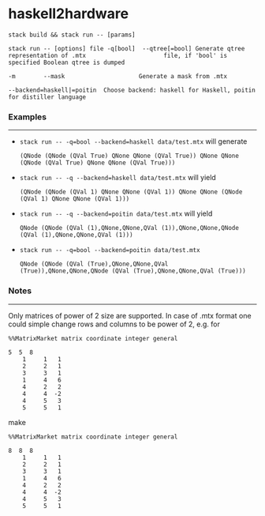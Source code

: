 # haskell2hardware

`stack build && stack run -- [params]`

`stack run -- [options] file
  -q[bool]  --qtree[=bool] Generate qtree representation of .mtx                      file, if 'bool' is specified Boolean qtree is dumped
`

`
  -m        --mask                     Generate a mask from .mtx
`

`
--backend=haskell|=poitin  Choose backend: haskell for Haskell, poitin for distiller language
`
### Examples
----
- `stack run -- -q=bool --backend=haskell data/test.mtx` will generate

  `(QNode (QNode (QVal True) QNone QNone (QVal True)) QNone QNone (QNode (QVal True) QNone QNone (QVal True)))` 

- `stack run -- -q --backend=haskell data/test.mtx` will yield

  `(QNode (QNode (QVal 1) QNone QNone (QVal 1)) QNone QNone (QNode (QVal 1) QNone QNone (QVal 1)))`

- `stack run -- -q --backend=poitin data/test.mtx` will yield 

  `QNode (QNode (QVal (1),QNone,QNone,QVal (1)),QNone,QNone,QNode (QVal (1),QNone,QNone,QVal (1)))`

- `stack run -- -q=bool --backend=poitin data/test.mtx `

  `QNode (QNode (QVal (True),QNone,QNone,QVal (True)),QNone,QNone,QNode (QVal (True),QNone,QNone,QVal (True)))`


### Notes
---

Only matrices of power of 2 size are supported. In case of .mtx format one could simple change rows and columns to be power of 2, e.g. for

```
%%MatrixMarket matrix coordinate integer general

5  5  8
    1     1   1
    2     2   1
    3     3   1
    1     4   6
    4     2   2
    4     4  -2
    4     5   3
    5     5   1

```

make 

```
%%MatrixMarket matrix coordinate integer general

8  8  8
    1     1   1
    2     2   1
    3     3   1
    1     4   6
    4     2   2
    4     4  -2
    4     5   3
    5     5   1

```